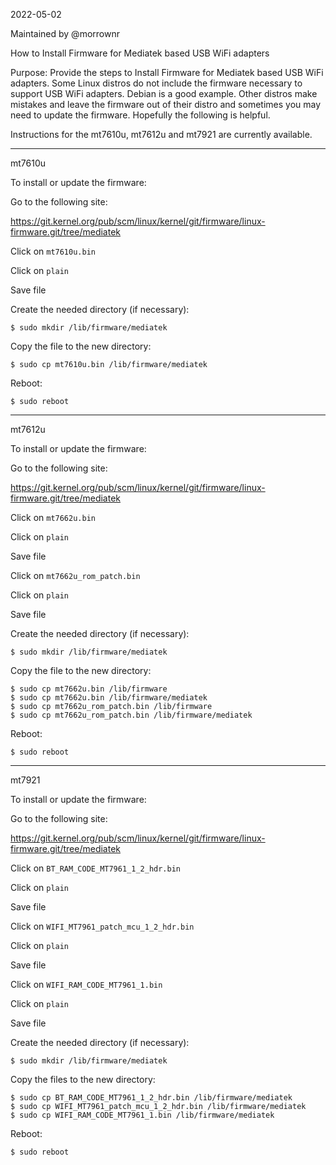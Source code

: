 2022-05-02

Maintained by @morrownr

How to Install Firmware for Mediatek based USB WiFi adapters

Purpose: Provide the steps to Install Firmware for Mediatek based USB
WiFi adapters. Some Linux distros do not include the firmware necessary
to support USB WiFi adapters. Debian is a good example. Other distros
make mistakes and leave the firmware out of their distro and sometimes
you may need to update the firmware. Hopefully the following is helpful.

Instructions for the mt7610u, mt7612u and mt7921 are currently available.

-----

mt7610u

To install or update the firmware:

Go to the following site:

https://git.kernel.org/pub/scm/linux/kernel/git/firmware/linux-firmware.git/tree/mediatek

Click on `mt7610u.bin`

Click on `plain`

Save file

Create the needed directory (if necessary):
```
$ sudo mkdir /lib/firmware/mediatek
```
Copy the file to the new directory:
```
$ sudo cp mt7610u.bin /lib/firmware/mediatek
```
Reboot:
```
$ sudo reboot
```

-----

mt7612u

To install or update the firmware:

Go to the following site:

https://git.kernel.org/pub/scm/linux/kernel/git/firmware/linux-firmware.git/tree/mediatek

Click on `mt7662u.bin`

Click on `plain`

Save file

Click on `mt7662u_rom_patch.bin`

Click on `plain`

Save file

Create the needed directory (if necessary):
```
$ sudo mkdir /lib/firmware/mediatek
```
Copy the file to the new directory:
```
$ sudo cp mt7662u.bin /lib/firmware
$ sudo cp mt7662u.bin /lib/firmware/mediatek
$ sudo cp mt7662u_rom_patch.bin /lib/firmware
$ sudo cp mt7662u_rom_patch.bin /lib/firmware/mediatek
```
Reboot:
```
$ sudo reboot
```
-----

mt7921

To install or update the firmware:

Go to the following site:

https://git.kernel.org/pub/scm/linux/kernel/git/firmware/linux-firmware.git/tree/mediatek

Click on `BT_RAM_CODE_MT7961_1_2_hdr.bin`

Click on `plain`

Save file

Click on `WIFI_MT7961_patch_mcu_1_2_hdr.bin`

Click on `plain`

Save file

Click on `WIFI_RAM_CODE_MT7961_1.bin`

Click on `plain`

Save file

Create the needed directory (if necessary):
```
$ sudo mkdir /lib/firmware/mediatek
```
Copy the files to the new directory:
```
$ sudo cp BT_RAM_CODE_MT7961_1_2_hdr.bin /lib/firmware/mediatek
$ sudo cp WIFI_MT7961_patch_mcu_1_2_hdr.bin /lib/firmware/mediatek
$ sudo cp WIFI_RAM_CODE_MT7961_1.bin /lib/firmware/mediatek
```
Reboot:
```
$ sudo reboot
```
	

